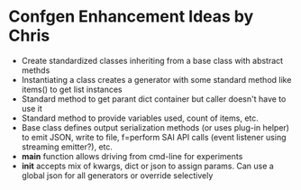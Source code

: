 # Confgen Enhancement Ideas by Chris

* Create standardized classes inheriting from a base class with abstract methds
* Instantiating a class creates a generator with some standard method like items() to get list instances
* Standard method to get parant dict container but caller doesn't have to use it
* Standard method to provide variables used, count of items, etc.
* Base class defines output serialization methods (or uses plug-in helper) to emit JSON, write to file, f=perform SAI API calls (event listener using streaming emitter?), etc.
* __main__ function allows driving from cmd-line for experiments
* __init__ accepts mix of kwargs, dict or json to assign params. Can use a global json for all generators or override selectively